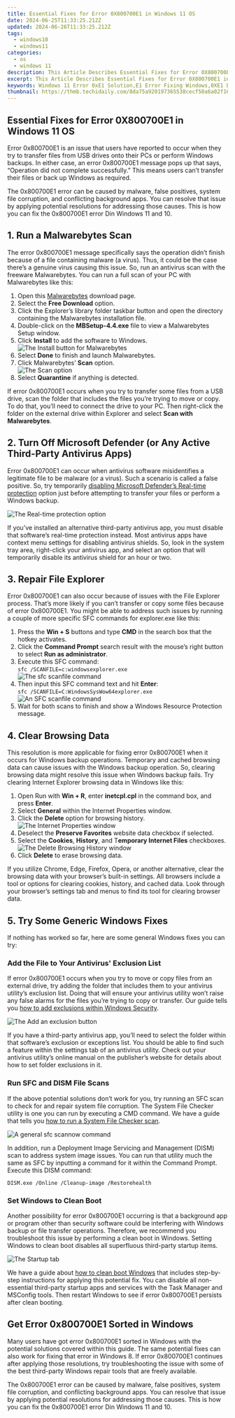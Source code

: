 ```yaml
---
title: Essential Fixes for Error 0X800700E1 in Windows 11 OS
date: 2024-06-25T11:33:25.212Z
updated: 2024-06-26T11:33:25.212Z
tags:
  - windows10
  - windows11
categories:
  - os
  - windows 11
description: This Article Describes Essential Fixes for Error 0X800700E1 in Windows 11 OS
excerpt: This Article Describes Essential Fixes for Error 0X800700E1 in Windows 11 OS
keywords: Windows 11 Error 0xE1 Solution,E1 Error Fixing Windows,0XE1 Error Resolution Windows,XP0E1 Troubleshooting Steps,Windows 11 0xE1 Correction,ZeroXE1 Windows Repair Guide,E1 Code Fix in Windows OS
thumbnail: https://thmb.techidaily.com/8da75a920197365538cecf50a6a02f169af5b1bab79994ca4fd6fd7629b24545.jpg
---
```


## Essential Fixes for Error 0X800700E1 in Windows 11 OS

 Error 0x800700E1 is an issue that users have reported to occur when they try to transfer files from USB drives onto their PCs or perform Windows backups. In either case, an error 0x800700E1 message pops up that says, “Operation did not complete successfully.” This means users can’t transfer their files or back up Windows as required.

 The 0x800700E1 error can be caused by malware, false positives, system file corruption, and conflicting background apps. You can resolve that issue by applying potential resolutions for addressing those causes. This is how you can fix the 0x800700E1 error Din Windows 11 and 10\.

## 1\. Run a Malwarebytes Scan

 The error 0x800700E1 message specifically says the operation didn’t finish because of a file containing malware (a virus). Thus, it could be the case there’s a genuine virus causing this issue. So, run an antivirus scan with the freeware Malwarebytes. You can run a full scan of your PC with Malwarebytes like this:

1. Open this [Malwarebytes](https://www.anrdoezrs.net/links/7251228/type/dlg/sid/UUmuoUeUpU2026147/https://www.malwarebytes.com/mwb-download?C=4&gad=1&gclid=Cj0KCQjwj%5FajBhCqARIsAA37s0wbqG6Ce7k9vK08fF0ty4JnfLIWXT%5FjSBemwkgoLynDpTlJA7D12ZoaAqtHEALw%5FwcB) download page.
2. Select the **Free Download** option.
3. Click the Explorer’s library folder taskbar button and open the directory containing the Malwarebytes installation file.
4. Double-click on the **MBSetup-4.4.exe** file to view a Malwarebytes Setup window.
5. Click **Install** to add the software to Windows.  
![The Install button for Malwarebytes](https://static1.makeuseofimages.com/wordpress/wp-content/uploads/2023/06/install-option.jpg)
6. Select **Done** to finish and launch Malwarebytes.
7. Click Malwarebytes’ **Scan** option.  
![The Scan option](https://static1.makeuseofimages.com/wordpress/wp-content/uploads/2023/06/scan-option.png)
8. Select **Quarantine** if anything is detected.

 If error 0x800700E1 occurs when you try to transfer some files from a USB drive, scan the folder that includes the files you’re trying to move or copy. To do that, you’ll need to connect the drive to your PC. Then right-click the folder on the external drive within Explorer and select **Scan with Malwarebytes**.

## 2\. Turn Off Microsoft Defender (or Any Active Third-Party Antivirus Apps)

 Error 0x800700E1 can occur when antivirus software misidentifies a legitimate file to be malware (or a virus). Such a scenario is called a false positive. So, try temporarily [disabling Microsoft Defender’s Real-time protection](https://www.makeuseof.com/temporarily-disable-windows-security-windows-11/) option just before attempting to transfer your files or perform a Windows backup.

![The Real-time protection option](https://static1.makeuseofimages.com/wordpress/wp-content/uploads/2023/06/real-time-protection-option.jpg)

 If you’ve installed an alternative third-party antivirus app, you must disable that software’s real-time protection instead. Most antivirus apps have context menu settings for disabling antivirus shields. So, look in the system tray area, right-click your antivirus app, and select an option that will temporarily disable its antivirus shield for an hour or two.

## 3\. Repair File Explorer

 Error 0x800700E1 can also occur because of issues with the File Explorer process. That’s more likely if you can’t transfer or copy some files because of error 0x800700E1\. You might be able to address such issues by running a couple of more specific SFC commands for explorer.exe like this:

1. Press the **Win + S** buttons and type **CMD** in the search box that the hotkey activates.
2. Click the **Command Prompt** search result with the mouse’s right button to select **Run as administrator**.
3. Execute this SFC command:  
`sfc /SCANFILE=c:windowsexplorer.exe`  
![The sfc scanfile command](https://static1.makeuseofimages.com/wordpress/wp-content/uploads/2023/06/sfc-scannow-command-for-file-explorer.jpg)
4. Then input this SFC command text and hit **Enter**:  
`sfc /SCANFILE=C:WindowsSysWow64explorer.exe`  
![An SFC scanfile command](https://static1.makeuseofimages.com/wordpress/wp-content/uploads/2023/06/sfc-explorer-command.jpg)
5. Wait for both scans to finish and show a Windows Resource Protection message.

## 4\. Clear Browsing Data

 This resolution is more applicable for fixing error 0x800700E1 when it occurs for Windows backup operations. Temporary and cached browsing data can cause issues with the Windows backup operation. So, clearing browsing data might resolve this issue when Windows backup fails. Try clearing Internet Explorer browsing data in Windows like this:

1. Open Run with **Win + R**, enter **inetcpl.cpl** in the command box, and press **Enter**.
2. Select **General** within the Internet Properties window.
3. Click the **Delete** option for browsing history.  
![The Internet Properties window](https://static1.makeuseofimages.com/wordpress/wp-content/uploads/2023/06/the-general-tab.jpg)
4. Deselect the **Preserve Favorites** website data checkbox if selected.
5. Select the **Cookies**, **History**, and T**emporary Internet Files** checkboxes.  
![The Delete Browsing History window](https://static1.makeuseofimages.com/wordpress/wp-content/uploads/2023/06/delete-browsing-history-window.jpg)
6. Click **Delete** to erase browsing data.

 If you utilize Chrome, Edge, Firefox, Opera, or another alternative, clear the browsing data with your browser’s built-in settings. All browsers include a tool or options for clearing cookies, history, and cached data. Look through your browser’s settings tab and menus to find its tool for clearing browser data.

## 5\. Try Some Generic Windows Fixes

 If nothing has worked so far, here are some general Windows fixes you can try:

### Add the File to Your Antivirus' Exclusion List

 If error 0x800700E1 occurs when you try to move or copy files from an external drive, try adding the folder that includes them to your antivirus utility’s exclusion list. Doing that will ensure your antivirus utility won’t raise any false alarms for the files you’re trying to copy or transfer. Our guide tells you [how to add exclusions within Windows Security](https://www.makeuseof.com/windows-11-security-exclusions/).

![The Add an exclusion button](https://static1.makeuseofimages.com/wordpress/wp-content/uploads/2023/06/add-an-exclusion-button.jpg)

 If you have a third-party antivirus app, you’ll need to select the folder within that software’s exclusion or exceptions list. You should be able to find such a feature within the settings tab of an antivirus utility. Check out your antivirus utility’s online manual on the publisher’s website for details about how to set folder exclusions in it.

### Run SFC and DISM File Scans

 If the above potential solutions don’t work for you, try running an SFC scan to check for and repair system file corruption. The System File Checker utility is one you can run by executing a CMD command. We have a guide that tells you [how to run a System File Checker scan](https://www.makeuseof.com/system-file-checker-sfc-windows/).

![A general sfc scannow command](https://static1.makeuseofimages.com/wordpress/wp-content/uploads/2023/06/sfc-scannow.jpg)

 In addition, run a Deployment Image Servicing and Management (DISM) scan to address system image issues. You can run that utility much the same as SFC by inputting a command for it within the Command Prompt. Execute this DISM command:

`DISM.exe /Online /Cleanup-image /Restorehealth`

### Set Windows to Clean Boot

 Another possibility for error 0x800700E1 occurring is that a background app or program other than security software could be interfering with Windows backup or file transfer operations. Therefore, we recommend you troubleshoot this issue by performing a clean boot in Windows. Setting Windows to clean boot disables all superfluous third-party startup items.

![The Startup tab](https://static1.makeuseofimages.com/wordpress/wp-content/uploads/2023/06/startup-tab.jpg)

 We have a guide about [how to clean boot Windows](https://www.makeuseof.com/clean-boot-windows-11/) that includes step-by-step instructions for applying this potential fix. You can disable all non-essential third-party startup apps and services with the Task Manager and MSConfig tools. Then restart Windows to see if error 0x800700E1 persists after clean booting.

## Get Error 0x800700E1 Sorted in Windows

 Many users have got error 0x800700E1 sorted in Windows with the potential solutions covered within this guide. The same potential fixes can also work for fixing that error in Windows 8\. If error 0x800700E1 continues after applying those resolutions, try troubleshooting the issue with some of the best third-party Windows repair tools that are freely available.

 The 0x800700E1 error can be caused by malware, false positives, system file corruption, and conflicting background apps. You can resolve that issue by applying potential resolutions for addressing those causes. This is how you can fix the 0x800700E1 error Din Windows 11 and 10\.



<ins class="adsbygoogle"
      style="display:block"
      data-ad-client="ca-pub-7571918770474297"
      data-ad-slot="8358498916"
      data-ad-format="auto"
      data-full-width-responsive="true"></ins>